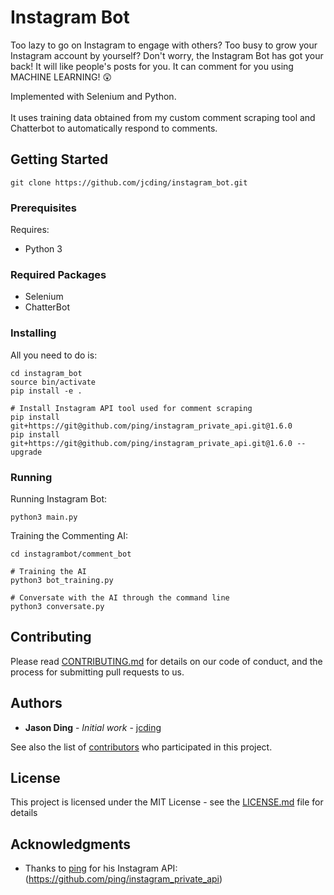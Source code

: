 # Instagram Bot

Too lazy to go on Instagram to engage with others? Too busy to grow your Instagram account by yourself? Don't worry, the Instagram Bot has got your back! It will like people's posts for you. It can comment for you using MACHINE LEARNING! 😲<br/>

Implemented with Selenium and Python.<br/><br/>
It uses training data obtained from my custom comment scraping tool and Chatterbot to automatically respond to comments.

## Getting Started

```
git clone https://github.com/jcding/instagram_bot.git
```

### Prerequisites

Requires:
* Python 3

### Required Packages
* Selenium
* ChatterBot

### Installing

All you need to do is:

```
cd instagram_bot
source bin/activate
pip install -e .

# Install Instagram API tool used for comment scraping
pip install git+https://git@github.com/ping/instagram_private_api.git@1.6.0
pip install git+https://git@github.com/ping/instagram_private_api.git@1.6.0 --upgrade
```

### Running
Running Instagram Bot:
```
python3 main.py
```

Training the Commenting AI:
```
cd instagrambot/comment_bot

# Training the AI
python3 bot_training.py

# Conversate with the AI through the command line
python3 conversate.py
```

## Contributing

Please read [CONTRIBUTING.md](https://gist.github.com/PurpleBooth/b24679402957c63ec426) for details on our code of conduct, and the process for submitting pull requests to us.

## Authors

* **Jason Ding** - *Initial work* - [jcding](https://github.com/jcding)

See also the list of [contributors](https://github.com/your/project/contributors) who participated in this project.

## License

This project is licensed under the MIT License - see the [LICENSE.md](LICENSE.md) file for details

## Acknowledgments

* Thanks to [ping](https://github.com/ping) for his Instagram API: (https://github.com/ping/instagram_private_api)
